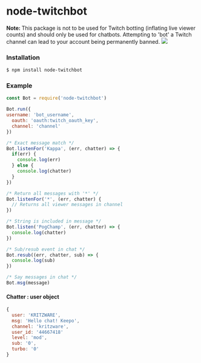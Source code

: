 # node-twitchbot

<b>Note: </b> This package is not to be used for Twitch botting (inflating live viewer counts) and should only be used for chatbots. Attempting to 'bot' a Twitch channel can lead to your account being permanently banned. ![](https://static-cdn.jtvnw.net/emoticons/v1/91/1.0)

### Installation
```bash
$ npm install node-twitchbot
```

### Example
```javascript
const Bot = require('node-twitchbot')

Bot.run({
username: 'bot_username',
  oauth: 'oauth:twitch_oauth_key',
  channel: 'channel'
})

/* Exact message match */
Bot.listenFor('Kappa', (err, chatter) => {
  if(err) {
    console.log(err)
  } else {
    console.log(chatter)
  }
})

/* Return all messages with '*' */
Bot.listenFor('*', (err, chatter) {
  // Returns all viewer messages in channel
})

/* String is included in message */
Bot.listen('PogChamp', (err, chatter) => {
  console.log(chatter)
})

/* Sub/resub event in chat */
Bot.resub((err, chatter, sub) => {
  console.log(sub)
})

/* Say messages in chat */
Bot.msg(message)
```

#### Chatter : user object
```javascript
{
  user: 'KRITZWARE',
  msg: 'Hello chat! Keepo',
  channel: 'kritzware',
  user_id: '44667418'
  level: 'mod',
  sub: '0',
  turbo: '0'
}
```
